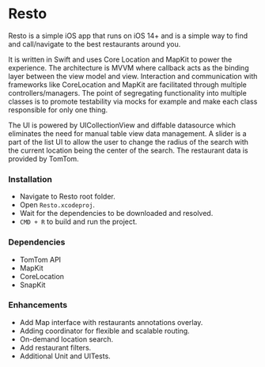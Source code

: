 # Resto

Resto is a simple iOS app that runs on iOS 14+ and is a simple way to find and call/navigate to the best restaurants around you. 

It is written in Swift and uses Core Location and MapKit to power the experience. The architecture is MVVM where callback acts as the binding layer between the view model and view. Interaction and communication with frameworks like CoreLocation and MapKit are facilitated through multiple controllers/managers. The point of segregating functionality into multiple classes is to promote testability via mocks for example and make each class responsible for only one thing.

The UI is powered by UICollectionView and diffable datasource which eliminates the need for manual table view data management. A slider is a part of the list UI to allow the user to change the radius of the search with the current location being the center of the search. The restaurant data is provided by TomTom.

### Installation
* Navigate to Resto root folder.
* Open `Resto.xcodeproj`.
* Wait for the dependencies to be downloaded and resolved.
* `CMD + R` to build and run the project.
  
### Dependencies
* TomTom API
* MapKit
* CoreLocation
* SnapKit
  
### Enhancements
* Add Map interface with restaurants annotations overlay.
* Adding coordinator for flexible and scalable routing.
* On-demand location search.
* Add restaurant filters.
* Additional Unit and UITests.